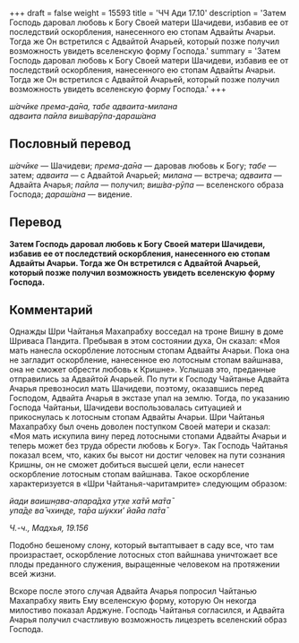 +++
draft = false
weight = 15593
title = 'ЧЧ Ади 17.10'
description = 'Затем Господь даровал любовь к Богу Своей матери Шачидеви, избавив ее от последствий оскорбления, нанесенного ею стопам Адвайты Ачарьи. Тогда же Он встретился с Адвайтой Ачарьей, который позже получил возможность увидеть вселенскую форму Господа.'
summary = 'Затем Господь даровал любовь к Богу Своей матери Шачидеви, избавив ее от последствий оскорбления, нанесенного ею стопам Адвайты Ачарьи. Тогда же Он встретился с Адвайтой Ачарьей, который позже получил возможность увидеть вселенскую форму Господа.'
+++

_ш́ачӣке према-да̄на, табе адваита-милана  
адваита па̄ила виш́варӯпа-дараш́ана_

## Пословный перевод

_ш́ачӣке_ — Шачидеви; _према_\-_да̄на_ — даровав любовь к Богу; _табе_ — затем; _адваита_ — с Адвайтой Ачарьей; _милана_ — встреча; _адваита_ — Адвайта Ачарья; _па̄ила_ — получил; _виш́ва_\-_рӯпа_ — вселенского образа Господа; _дараш́ана_ — видение.

## Перевод

**Затем Господь даровал любовь к Богу Своей матери Шачидеви, избавив ее от последствий оскорбления, нанесенного ею стопам Адвайты Ачарьи. Тогда же Он встретился с Адвайтой Ачарьей, который позже получил возможность увидеть вселенскую форму Господа.**

## Комментарий

Однажды Шри Чайтанья Махапрабху восседал на троне Вишну в доме Шриваса Пандита. Пребывая в этом состоянии духа, Он сказал: «Моя мать нанесла оскорбление лотосным стопам Адвайты Ачарьи. Пока она не загладит оскорбление, нанесенное ею лотосным стопам вайшнава, она не сможет обрести любовь к Кришне». Услышав это, преданные отправились за Адвайтой Ачарьей. По пути к Господу Чайтанье Адвайта Ачарья превозносил мать Шачидеви, поэтому, оказавшись перед Господом, Адвайта Ачарья в экстазе упал на землю. Тогда, по указанию Господа Чайтаньи, Шачидеви воспользовалась ситуацией и прикоснулась к лотосным стопам Адвайты Ачарьи. Шри Чайтанья Махапрабху был очень доволен поступком Своей матери и сказал: «Моя мать искупила вину перед лотосными стопами Адвайты Ачарьи и теперь может без труда обрести любовь к Богу». Так Господь Чайтанья показал всем, что, каких бы высот ни достиг человек на пути сознания Кришны, он не сможет добиться высшей цели, если нанесет оскорбление лотосным стопам вайшнава. Такое оскорбление характеризуется в «Шри Чайтанья-чаритамрите» следующим образом:

_йади ваишн̣ава-апара̄дха ут̣хе ха̄тӣ ма̄та̄  
упа̄д̣е ва̄ чхин̣д̣е, та̄ра ш́укхи’ йа̄йа па̄та̄_

_Ч.-ч., Мадхья, 19.156_

Подобно бешеному слону, который вытаптывает в саду все, что там произрастает, оскорбление лотосных стоп вайшнава уничтожает все плоды преданного служения, выращенные человеком на протяжении всей жизни.

Вскоре после этого случая Адвайта Ачарья попросил Чайтанью Махапрабху явить Ему вселенскую форму, которую Он некогда милостиво показал Арджуне. Господь Чайтанья согласился, и Адвайта Ачарья получил счастливую возможность лицезреть вселенский образ Господа.
